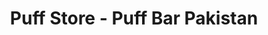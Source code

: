 ---
title: "Puff Store - Puff Bar Pakistan"
url: /karachi/puff-store-puff-bar-pakistan/
shop: tobacco
---